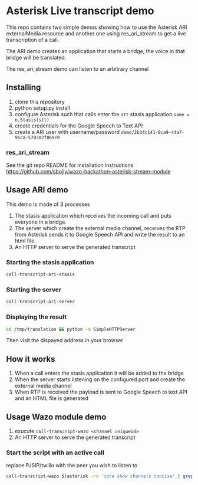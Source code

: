 # Asterisk Live transcript demo

This repo contains two simple demos showing how to use the Asterisk ARI
externalMedia resource and another one using res_ari_stream to get a live
transcription of a call.

The ARI demo creates an application that starts a bridge, the voice in that
bridge will be translated.

The res_ari_stream demo can listen to an arbitrary channel

## Installing

1. clone this repository
2. python setup.py install
3. configure Asterisk such that calls enter the `stt` stasis application `same = n,Stasis(stt)`
4. create credentials for the Google Speech to Text API
5. create a ARI user with username/password `demo/2b34c141-0ca9-44a7-95ca-570302f069c0`

### res_ari_stream

See the git repo README for installation instructions https://github.com/sboily/wazo-hackathon-asterisk-stream-module


## Usage ARI demo

This demo is made of 3 processes

1. The stasis application which receives the incoming call and puts everyone in a bridge.
2. The server which create the external media channel, receives the RTP from Asterisk sends it to Google Speech API and write the result to an html file.
3. An HTTP server to serve the generated transcript

### Starting the stasis application

```sh
call-transcript-ari-stasis
```

### Starting the server

```sh
call-transcript-ari-server
```

### Displaying the result

```sh
cd /tmp/translation && python -m SimpleHTTPServer
```

Then visit the dispayed address in your browser


## How it works

1. When a call enters the stasis application it will be added to the bridge
2. When the server starts listening on the configured port and create the external media channel
3. When RTP is received the payload is sent to Google Speech to text API and an HTML file is generated


## Usage Wazo module demo

1. exucute `call-transcript-wazo <channel uniqueid>`
2. An HTTP server to serve the generated transcript

### Start the script with an active call

replace PJSIP/twilio with the peer you wish to listen to

```sh
call-transcript-wazo $(asterisk -rx 'core show channels concise' | grep 'PJSIP/twilio' | awk -F'!' '{ print $NF}')
```
